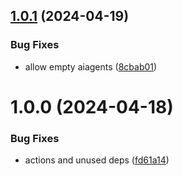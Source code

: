## [1.0.1](https://github.com/mauricerenck/dark-visitors/compare/v1.0.0...v1.0.1) (2024-04-19)


### Bug Fixes

* allow empty aiagents ([8cbab01](https://github.com/mauricerenck/dark-visitors/commit/8cbab0172ad391b8f2f7a42d07da0ecee6f592af))

# 1.0.0 (2024-04-18)


### Bug Fixes

* actions and unused deps ([fd61a14](https://github.com/mauricerenck/dark-visitors/commit/fd61a1448de1b549e9555de7b566ecac91d04485))
